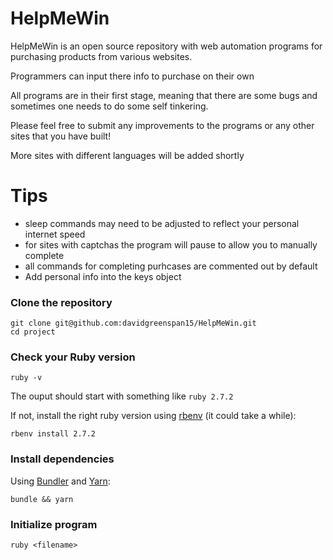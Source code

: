 # HelpMeWin

HelpMeWin is an open source repository with web automation programs for purchasing products from various websites.

Programmers can input there info to purchase on their own

All programs are in their first stage, meaning that there are some bugs and sometimes one needs to do some self tinkering.

Please feel free to submit any improvements to the programs or any other sites that you have built!

More sites with different languages will be added shortly

# Tips

- sleep commands may need to be adjusted to reflect your personal internet speed
- for sites with captchas the program will pause to allow you to manually complete
- all commands for completing purhcases are commented out by default
- Add personal info into the keys object

### Clone the repository

```shell
git clone git@github.com:davidgreenspan15/HelpMeWin.git
cd project
```

### Check your Ruby version

```shell
ruby -v
```

The ouput should start with something like `ruby 2.7.2`

If not, install the right ruby version using [rbenv](https://github.com/rbenv/rbenv) (it could take a while):

```shell
rbenv install 2.7.2
```

### Install dependencies

Using [Bundler](https://github.com/bundler/bundler) and [Yarn](https://github.com/yarnpkg/yarn):

```shell
bundle && yarn
```

### Initialize program

```shell
ruby <filename>
```

